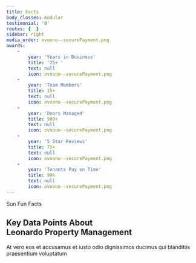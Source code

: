 ```yaml
---
title: Facts
body_classes: modular
testimonial: '0'
routes: {  }
sidebar: right
media_order: ovoono--securePayment.png
awards:
    -
        year: 'Years in Business'
        title: '25+ '
        text: null
        icon: ovoono--securePayment.png
    -
        year: 'Team Members'
        title: 15+
        text: null
        icon: ovoono--securePayment.png
    -
        year: 'Doors Managed'
        title: 500+
        text: null
        icon: ovoono--securePayment.png
    -
        year: '5 Star Reviews'
        title: 75+
        text: null
        icon: ovoono--securePayment.png
    -
        year: 'Tenants Pay on Time'
        title: 99%
        text: null
        icon: ovoono--securePayment.png
---
```


<span class="pseudo--dash d-inline-block mx-auto items-center text-green-400"> Sun Fun Facts </span>
## Key Data Points About <br> Leonardo Property Management
At vero eos et accusamus et iusto odio dignissimos ducimus 
qui blanditiis praesentium voluptatum 